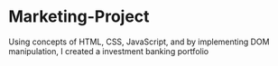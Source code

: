 # Marketing-Project
Using concepts of HTML, CSS, JavaScript, and by implementing DOM manipulation, I created a investment banking portfolio

